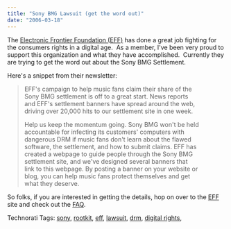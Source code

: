 ```yaml
---
title: "Sony BMG Lawsuit (get the word out)"
date: "2006-03-18"
---
```


The [Electronic Frontier Foundation (EFF)](http://www.eff.org/) has done a great job fighting for the consumers rights in a digital age.  As a member, I've been very proud to support this organization and what they have accomplished.  Currently they are trying to get the word out about the Sony BMG Settlement.   
  
Here's a snippet from their newsletter:  
  

> EFF's campaign to help music fans claim their share of the  
> Sony BMG settlement is off to a great start. News reports  
> and EFF's settlement banners have spread around the web,  
> driving over 20,000 hits to our settlement site in one week.  
>   
> Help us keep the momentum going. Sony BMG won't be held  
> accountable for infecting its customers' computers with  
> dangerous DRM if music fans don't learn about the flawed  
> software, the settlement, and how to submit claims. EFF has  
> created a webpage to guide people through the Sony BMG  
> settlement site, and we've designed several banners that  
> link to this webpage. By posting a banner on your website or  
> blog, you can help music fans protect themselves and get  
> what they deserve.  

  
So folks, if you are interested in getting the details, hop on over to the [EFF](http://www.eff.org/) site and check out the [FAQ](http://www.eff.org/IP/DRM/Sony-BMG/).  
  
  
  
  
Technorati Tags: [sony](http://technorati.com/tag/sony), [rootkit](http://technorati.com/tag/rootkit), [eff](http://technorati.com/tag/eff), [lawsuit](http://technorati.com/tag/lawsuit), [drm](http://technorati.com/tag/drm), [digital rights](http://technorati.com/tag/digital%20rights),[](http://technorati.com/tag/)
